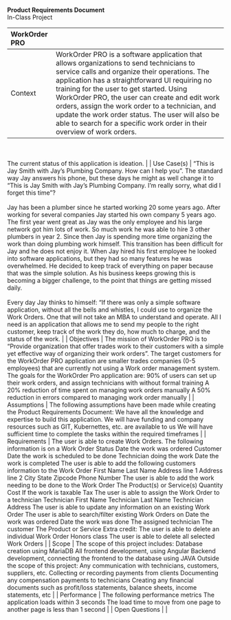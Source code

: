 **Product Requirements Document**  
In-Class Project

| WorkOrder PRO |  |
| :---- | :---- |
| Context | WorkOrder PRO is a software application that allows organizations to send technicians to service calls and organize their operations. The application has a straightforward UI requiring no training for the user to get started. Using WorkOrder PRO, the user can create and edit work orders, assign the work order to a technician, and update the work order status. The user will also be able to search for a specific work order in their overview of work orders. 
<br><br>
The current status of this application is ideation. |
| Use Case(s) | “This is Jay Smith with Jay’s Plumbing Company. How can I help you”. The standard way Jay answers his phone, but these days he might as well change it to “This is Jay Smith with Jay’s Plumbing Company. I’m really sorry, what did I forget this time”? 
<br><br>
Jay has been a plumber since he started working 20 some years ago. After working for several companies Jay started his own company 5 years ago. The first year went great as Jay was the only employee and his large network got him lots of work. So much work he was able to hire 3 other plumbers in year 2. Since then Jay is spending more time organizing the work than doing plumbing work himself. This transition has been difficult for Jay and he does not enjoy it. When Jay hired his first employee he looked into software applications, but they had so many features he was overwhelmed. He decided to keep track of everything on paper because that was the simple solution. As his business keeps growing this is becoming a bigger challenge, to the point that things are getting missed daily. 
<br><br>
Every day Jay thinks to himself: “If there was only a simple software application, without all the bells and whistles, I could use to organize the Work Orders. One that will not take an MBA to understand and operate. All I need is an application that allows me to send my people to the right customer, keep track of the work they do, how much to charge, and the status of the work. |
| Objectives | The mission of WorkOrder PRO is to “Provide organization that offer trades work to their customers with a simple yet effective way of organizing their work orders”.  The target customers for the WorkOrder PRO application are smaller trades companies (0-5 employees) that are currently not using a Work order management system.  The goals for the WorkOrder Pro application are: 90% of users can set up their work orders, and assign technicians with without formal training A 20% reduction of time spent on managing work orders manually A 50% reduction in errors compared to managing work order manually  |
| Assumptions | The following assumptions have been made while creating the Product Requirements Document: We have all the knowledge and expertise to build this application. We will have funding and company resources such as GIT, Kubernettes, etc. are available to us We will have sufficient time to complete the tasks within the required timeframes |
| Requirements | The user is able to create Work Orders. The following information is on a Work Order Status Date the work was ordered Customer Date the work is scheduled to be done Technician doing the work Date the work is completed The user is able to add the following customers information  to the Work Order First Name Last Name Address line 1 Address line 2 City State Zipcode Phone Number The user is able to add the work needing to be done to the Work Order The Product(s) or Service(s) Quantity Cost If the work is taxable Tax The user is able to assign the Work Order to a technician Technician First Name Technician Last Name Technician Address The user is able to update any information on an existing Work Order The user is able to search/filter existing Work Orders on Date the work was ordered Date the work was done The assigned technician The customer The Product or Service Extra credit: The user is able to delete an individual Work Order Honors class The user is able to delete all selected Work Orders |
| Scope | The scope of this project includes: Database creation using MariaDB All frontend development, using Angular Backend development, connecting the frontend to the database using JAVA Outside the scope of this project: Any communication with technicians, customers, suppliers, etc. Collecting or recording payments from clients Documenting any compensation payments to technicians Creating any financial documents such as profit/loss statements, balance sheets, income statements, etc |
| Performance | The following performance metrics The application loads within 3 seconds The load time to move from one page to another page is less than 1 second |
| Open Questions |  |

